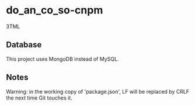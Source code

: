 # do_an_co_so-cnpm
3TML

## Database
This project uses MongoDB instead of MySQL.

## Notes
Warning: in the working copy of 'package.json', LF will be replaced by CRLF the next time Git touches it.
